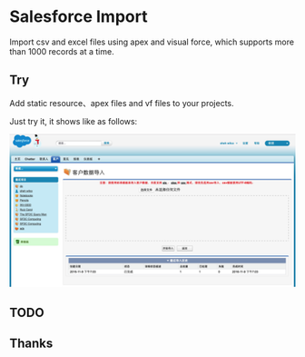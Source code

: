 # Salesforce Import

Import csv and excel files using apex and visual force, which supports more than 1000 records at a time.

## Try

Add static resource、apex files and vf files to your projects.

Just try it, it shows like as follows:

<img src='image/capture.png'/>

## TODO

## Thanks

